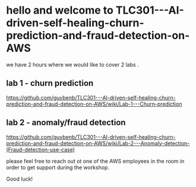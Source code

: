# hello and welcome to TLC301---AI-driven-self-healing-churn-prediction-and-fraud-detection-on-AWS
we have 2 hours where we would like to cover 2 labs .


## lab 1 - churn prediction 

https://github.com/guybenb/TLC301---AI-driven-self-healing-churn-prediction-and-fraud-detection-on-AWS/wiki/Lab-1---Churn-prediction

## lab 2 - anomaly/fraud detection 

https://github.com/guybenb/TLC301---AI-driven-self-healing-churn-prediction-and-fraud-detection-on-AWS/wiki/Lab-2---Anomaly-detection-(Fraud-detection-use-case)


please feel free to reach out ot one of the AWS employees in the room in order to get support during the workshop.

Good luck!
